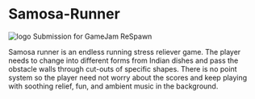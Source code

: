 # Samosa-Runner
![logo](https://img.itch.zone/aW1nLzg2MzQzMjIucG5n/315x250%23c/uB52id.png)
Submission for GameJam ReSpawn

Samosa runner is an endless running stress reliever game. The player needs to change into different forms from Indian dishes and pass the obstacle walls through cut-outs of specific shapes. There is no point system so the player need not worry about the scores and keep playing with soothing relief, fun, and ambient music in the background.
